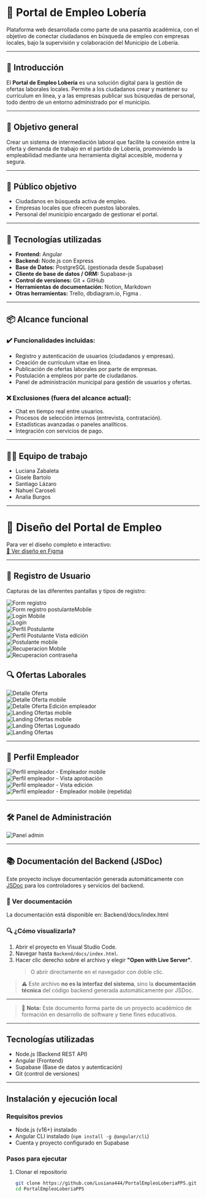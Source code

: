 # 📌 Portal de Empleo Lobería

Plataforma web desarrollada como parte de una pasantía académica, con el objetivo de conectar ciudadanos en búsqueda de empleo con empresas locales, bajo la supervisión y colaboración del Municipio de Lobería.

---

## 🧭 Introducción

El **Portal de Empleo Lobería** es una solución digital para la gestión de ofertas laborales locales. Permite a los ciudadanos crear y mantener su currículum en línea, y a las empresas publicar sus búsquedas de personal, todo dentro de un entorno administrado por el municipio.

---

## 🎯 Objetivo general

Crear un sistema de intermediación laboral que facilite la conexión entre la oferta y demanda de trabajo en el partido de Lobería, promoviendo la empleabilidad mediante una herramienta digital accesible, moderna y segura.

---

## 👥 Público objetivo

- Ciudadanos en búsqueda activa de empleo.
- Empresas locales que ofrecen puestos laborales.
- Personal del municipio encargado de gestionar el portal.

---

## 🧰 Tecnologías utilizadas

- **Frontend:** Angular
- **Backend:** Node.js con Express
- **Base de Datos:** PostgreSQL (gestionada desde Supabase)
- **Cliente de base de datos / ORM:** Supabase-js
- **Control de versiones:** Git + GitHub
- **Herramientas de documentación:** Notion, Markdown
- **Otras herramientas:** Trello, dbdiagram.io, Figma .

---

## 📦 Alcance funcional

### ✔️ Funcionalidades incluidas:
- Registro y autenticación de usuarios (ciudadanos y empresas).
- Creación de currículum vitae en línea.
- Publicación de ofertas laborales por parte de empresas.
- Postulación a empleos por parte de ciudadanos.
- Panel de administración municipal para gestión de usuarios y ofertas.

### ❌ Exclusiones (fuera del alcance actual):
- Chat en tiempo real entre usuarios.
- Procesos de selección internos (entrevista, contratación).
- Estadísticas avanzadas o paneles analíticos.
- Integración con servicios de pago.

---

## 👨‍💻 Equipo de trabajo

- Luciana Zabaleta  
- Gisele Bartolo  
- Santiago Lázaro  
- Nahuel Caroseli  
- Analia Burgos  

---

# 📐 Diseño del Portal de Empleo

Para ver el diseño completo e interactivo:  
[🔗 Ver diseño en Figma]()

---

## 📝 Registro de Usuario

Capturas de las diferentes pantallas y tipos de registro:

![Form registro](ImagenesFigma/registro/Form%20registro.jpg)  
![Form registro postulanteMobile](ImagenesFigma/registro/Form%20registro%20postulanteMobile.jpg)  
![Login Mobile](ImagenesFigma/registro/Login%20Mobile.jpg)  
![Login](ImagenesFigma/registro/Login.jpg)  
![Perfil Postulante](ImagenesFigma/registro/Perfil%20Postulante.jpg)  
![Perfil Postulante Vista edición](ImagenesFigma/registro/Perfil%20Postulante-Vista%20edición.jpg)  
![Postulante mobile](ImagenesFigma/registro/Postulante%20mobile.jpg)  
![Recuperacion Mobile](ImagenesFigma/registro/Recuperación%20Mobile.jpg)  
![Recuperacion contraseña](ImagenesFigma/registro/Recuperación%20contrasena.jpg)  


## 🔍 Ofertas Laborales

![Detalle Oferta](ImagenesFigma/ofertas/Detalle%20Oferta.jpg)  
![Detalle Oferta mobile](ImagenesFigma/ofertas/Detalle%20Oferta%20mobile.jpg)  
![Detalle Oferta Edición empleador](ImagenesFigma/ofertas/Detalle%20Oferta-Edicion%20empleador.jpg)  
![Landing Ofertas mobile](ImagenesFigma/ofertas/Landing%20Ofertas%20mobile.jpg)  
![Landing Ofertas mobile](ImagenesFigma/ofertas/Landing%20Ofertas%20mobile.jpg)  
![Landing Ofertas Logueado](ImagenesFigma/ofertas/Landing%20Ofertas-%20Logueado.jpg)  
![Landing Ofertas](ImagenesFigma/ofertas/Landing%20Ofertas.jpg)  

---

## 👔 Perfil Empleador

![Perfil empleador - Empleador mobile](ImagenesFigma/empleador/Empleador%20mobile.jpg)  
![Perfil empleador - Vista aprobación](ImagenesFigma/empleador/Perfil%20Empleador-%20Vista%20aprobacion.jpg)  
![Perfil empleador - Vista edición](ImagenesFigma/empleador/Perfil%20Empleador-%20Vista%20edicion.jpg)  
![Perfil empleador - Empleador mobile (repetida)](ImagenesFigma/empleador/Empleador%20mobile.jpg)  


---

## 🛠️ Panel de Administración

![Panel admin](ImagenesFigma/admin/Reportes.jpg)


---



## 📚 Documentación del Backend (JSDoc)

Este proyecto incluye documentación generada automáticamente con [JSDoc](https://jsdoc.app/) para los controladores y servicios del backend.

### 📄 Ver documentación

La documentación está disponible en: Backend/docs/index.html

### 🔍 ¿Cómo visualizarla?

1. Abrir el proyecto en Visual Studio Code.
2. Navegar hasta `Backend/docs/index.html`.
3. Hacer clic derecho sobre el archivo y elegir **"Open with Live Server"**.
   > O abrir directamente en el navegador con doble clic.

> ⚠️ Este archivo **no es la interfaz del sistema**, sino la **documentación técnica** del código backend generada automáticamente por JSDoc.

---


> 📝 **Nota:** Este documento forma parte de un proyecto académico de formación en desarrollo de software y tiene fines educativos.

---


## Tecnologías utilizadas

- Node.js (Backend REST API)  
- Angular (Frontend)  
- Supabase (Base de datos y autenticación)  
- Git (control de versiones)

---

## Instalación y ejecución local

### Requisitos previos

- Node.js (v16+) instalado  
- Angular CLI instalado (`npm install -g @angular/cli`)  
- Cuenta y proyecto configurado en Supabase  

### Pasos para ejecutar

1. Clonar el repositorio  
   ```bash
   git clone https://github.com/Lusiana444/PortalEmpleoLoberiaPPS.git
   cd PortalEmpleoLoberiaPPS


